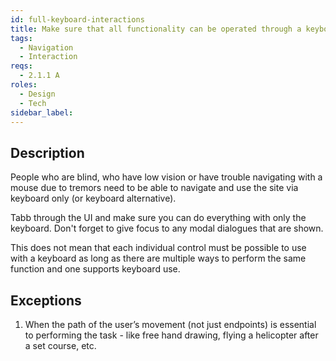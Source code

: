 ```yaml
---
id: full-keyboard-interactions
title: Make sure that all functionality can be operated through a keyboard
tags:
  - Navigation
  - Interaction
reqs:
  - 2.1.1 A
roles:
  - Design
  - Tech
sidebar_label:
---
```


## Description

People who are blind, who have low vision or have trouble navigating with a mouse due to tremors need to be able to navigate and use the site via keyboard only (or keyboard alternative).

Tabb through the UI and make sure you can do everything with only the keyboard. Don't forget to give focus to any modal dialogues that are shown.

This does not mean that each individual control must be possible to use with a keyboard as long as there are multiple ways to perform the same function and one supports keyboard use.

## Exceptions

1. When the path of the user’s movement (not just endpoints) is essential to performing the task - like free hand drawing, flying a helicopter after a set course, etc.
